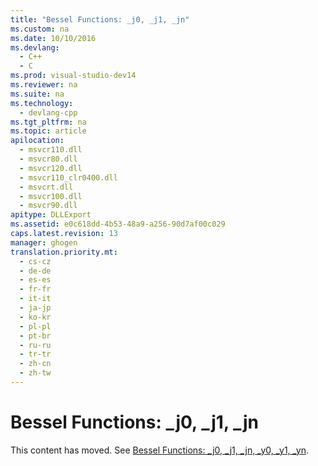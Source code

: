```yaml
---
title: "Bessel Functions: _j0, _j1, _jn"
ms.custom: na
ms.date: 10/10/2016
ms.devlang: 
  - C++
  - C
ms.prod: visual-studio-dev14
ms.reviewer: na
ms.suite: na
ms.technology: 
  - devlang-cpp
ms.tgt_pltfrm: na
ms.topic: article
apilocation: 
  - msvcr110.dll
  - msvcr80.dll
  - msvcr120.dll
  - msvcr110_clr0400.dll
  - msvcrt.dll
  - msvcr100.dll
  - msvcr90.dll
apitype: DLLExport
ms.assetid: e0c618dd-4b53-48a9-a256-90d7af00c029
caps.latest.revision: 13
manager: ghogen
translation.priority.mt: 
  - cs-cz
  - de-de
  - es-es
  - fr-fr
  - it-it
  - ja-jp
  - ko-kr
  - pl-pl
  - pt-br
  - ru-ru
  - tr-tr
  - zh-cn
  - zh-tw
---
```

# Bessel Functions: _j0, _j1, _jn
This content has moved. See [Bessel Functions: _j0, _j1, _jn, _y0, _y1, _yn](../Topic/Bessel%20Functions:%20_j0,%20_j1,%20_jn,%20_y0,%20_y1,%20_yn.md).